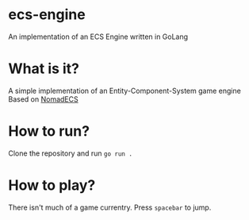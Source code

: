 # ecs-engine
An implementation of an ECS Engine written in GoLang

# What is it?

A simple implementation of an Entity-Component-System game engine
Based on [NomadECS](https://github.com/taurheim/NomadECS)

# How to run?

Clone the repository and run `go run .`

# How to play?

There isn't much of a game currentry. Press `spacebar` to jump.
